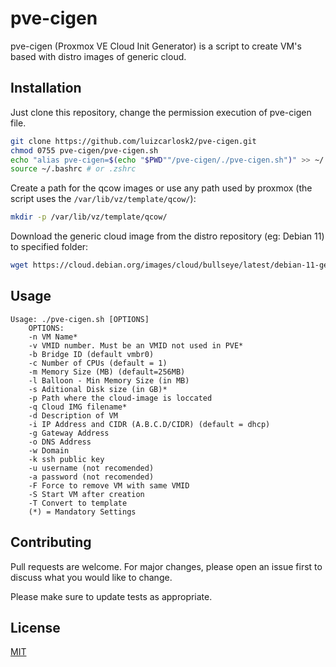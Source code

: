 # pve-cigen

pve-cigen (Proxmox VE Cloud Init Generator) is a script to create VM's based with distro images of generic cloud.

## Installation

Just clone this repository, change the permission execution of pve-cigen file.

```bash
git clone https://github.com/luizcarlosk2/pve-cigen.git
chmod 0755 pve-cigen/pve-cigen.sh
echo "alias pve-cigen=$(echo "$PWD""/pve-cigen/./pve-cigen.sh")" >> ~/.bashrc # or .zshrc
source ~/.bashrc # or .zshrc
```

Create a path for the qcow images or use any path used by proxmox (the script uses the `/var/lib/vz/template/qcow/`):

```bash
mkdir -p /var/lib/vz/template/qcow/
```

Download the generic cloud image from the distro repository (eg: Debian 11) to specified folder:

```bash
wget https://cloud.debian.org/images/cloud/bullseye/latest/debian-11-generic-amd64.qcow2 -P /var/lib/vz/template/qcow/
```

## Usage

```
Usage: ./pve-cigen.sh [OPTIONS]
	OPTIONS:
	-n VM Name*
	-v VMID number. Must be an VMID not used in PVE*
	-b Bridge ID (default vmbr0)
	-c Number of CPUs (default = 1)
	-m Memory Size (MB) (default=256MB)
	-l Balloon - Min Memory Size (in MB)
	-s Aditional Disk size (in GB)*
	-p Path where the cloud-image is loccated
	-q Cloud IMG filename*
	-d Description of VM
	-i IP Address and CIDR (A.B.C.D/CIDR) (default = dhcp)
	-g Gateway Address
	-o DNS Address
	-w Domain
	-k ssh public key
	-u username (not recomended)
	-a password (not recomended)
	-F Force to remove VM with same VMID
	-S Start VM after creation
	-T Convert to template
	(*) = Mandatory Settings
```

## Contributing

Pull requests are welcome. For major changes, please open an issue first
to discuss what you would like to change.

Please make sure to update tests as appropriate.

## License

[MIT](https://choosealicense.com/licenses/mit/)
